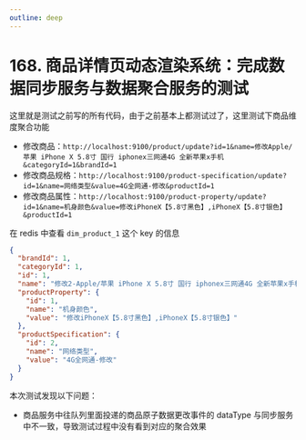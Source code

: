 ```yaml
---
outline: deep
---
```

# 168. 商品详情页动态渲染系统：完成数据同步服务与数据聚合服务的测试

这里就是测试之前写的所有代码，由于之前基本上都测试过了，这里测试下商品维度聚合功能

- 修改商品：`http://localhost:9100/product/update?id=1&name=修改Apple/苹果 iPhone X 5.8寸 国行 iphonex三网通4G 全新苹果x手机&categoryId=1&brandId=1`
- 修改商品规格：`http://localhost:9100/product-specification/update?id=1&name=网络类型&value=4G全网通-修改&productId=1`
- 修改商品属性：`http://localhost:9100/product-property/update?id=1&name=机身颜色&value=修改iPhoneX【5.8寸黑色】,iPhoneX【5.8寸银色】&productId=1`

在 redis 中查看 `dim_product_1` 这个 key 的信息

```json
{
  "brandId": 1,
  "categoryId": 1,
  "id": 1,
  "name": "修改2-Apple/苹果 iPhone X 5.8寸 国行 iphonex三网通4G 全新苹果x手机",
  "productProperty": {
    "id": 1,
    "name": "机身颜色",
    "value": "修改iPhoneX【5.8寸黑色】,iPhoneX【5.8寸银色】"
  },
  "productSpecification": {
    "id": 2,
    "name": "网络类型",
    "value": "4G全网通-修改"
  }
}
```

本次测试发现以下问题：

- 商品服务中往队列里面投递的商品原子数据更改事件的 dataType 与同步服务中不一致，导致测试过程中没有看到对应的聚合效果
